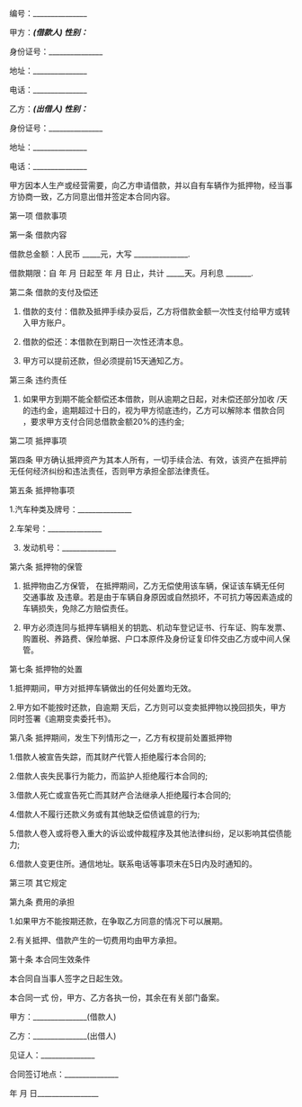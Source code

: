 
 


编号：_______________


甲方：_______________(借款人) 性别：_______________


身份证号：_______________


地址：_______________


电话：_______________


乙方：_______________(出借人) 性别：_______________


身份证号：_______________


地址：_______________


电话：_______________


甲方因本人生产或经营需要，向乙方申请借款，并以自有车辆作为抵押物，经当事方协商一致，乙方同意出借并签定本合同内容。


第一项 借款事项


第一条 借款内容


借款总金额：人民币 _____元，大写 _______________.


借款期限：自 年 月 日起至 年 月 日止，共计 _____天。月利息 _______.


第二条 借款的支付及偿还


1. 借款的支付：借款及抵押手续办妥后，乙方将借款金额一次性支付给甲方或转入甲方账户。


2. 借款的偿还：本借款在到期日一次性还清本息。


3. 甲方可以提前还款，但必须提前15天通知乙方。


第三条 违约责任


1. 如果甲方到期不能全额偿还本借款，则从逾期之日起，对未偿还部分加收 /天 的违约金，逾期超过十日的，视为甲方彻底违约，乙方可以解除本
借款合同
，要求甲方支付合同总借款金额20%的违约金;


第二项 抵押事项


第四条 甲方确认抵押资产为其本人所有，一切手续合法、有效，该资产在抵押前无任何经济纠纷和违法责任，否则甲方承担全部法律责任。


第五条 抵押物事项


1.汽车种类及牌号：_______________


2.车架号：_______________


3. 发动机号：_______________


第六条 抵押物的保管


1. 抵押物由乙方保管， 在抵押期间，乙方无偿使用该车辆，保证该车辆无任何
交通事故
及违章。若是由于车辆自身原因或自然损坏，不可抗力等因素造成的车辆损失，免除乙方赔偿责任。


2. 甲方必须连同与抵押车辆相关的钥匙、机动车登记证书、行车证、购车发票、购置税、养路费、保险单据、户口本原件及身份证复印件交由乙方或中间人保管。


第七条 抵押物的处置


1.抵押期间，甲方对抵押车辆做出的任何处置均无效。


2.甲方如不能按时还款，自逾期 天后，乙方则可以变卖抵押物以挽回损失，甲方同时签署《逾期变卖委托书》。


第八条 抵押期间，发生下列情形之一，乙方有权提前处置抵押物


1.借款人被宣告失踪，而其财产代管人拒绝履行本合同的;


2.借款人丧失民事行为能力，而监护人拒绝履行本合同的;


3.借款人死亡或宣告死亡而其财产合法继承人拒绝履行本合同的;


4.借款人不履行还款义务或有其他缺乏偿债诚意的行为;


5.借款人卷入或将卷入重大的诉讼或仲裁程序及其他法律纠纷，足以影响其偿债能力;


6.借款人变更住所。通信地址。联系电话等事项未在5日内及时通知的。


第三项 其它规定


第九条 费用的承担


1.如果甲方不能按期还款，在争取乙方同意的情况下可以展期。


2.有关抵押、借款产生的一切费用均由甲方承担。


第十条 本合同生效条件


本合同自当事人签字之日起生效。


本合同一式 份，甲方、乙方各执一份，其余在有关部门备案。


甲方：_______________(借款人)


乙方：_______________(出借人)


见证人：_______________


合同签订地点：_______________


年 月 日_________________
 


 

 
 
 
 
 
  


  
 

  


  


  
 
 
 
 

